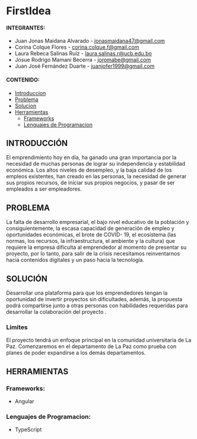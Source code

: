 # **FirstIdea**

#### INTEGRANTES:

- Juan Jonas Maidana Alvarado - [jonasmaidana47@gmail.com](https://github.com/Savitar465)
- Corina Colque Flores - [corina.colque.f@gmail.com](https://github.com/coriccf)
- Laura Rebeca Salinas Ruiz - [laura.salinas.r@ucb.edu.bo](https://github.com/lr-salinas)
- Josue Rodrigo Mamani Becerra - [joromabe@gmail.com](https://github.com/yochairo)
- Juan José Fernández Duarte - [juanjofer1999@gmail.com](https://github.com/JuanJo53)

#### CONTENIDO:

- [Introduccion](#introduccion)
- [Problema](#problema)
- [Solucion](#solucion)
- [Herramientas](#herramientas)
  - [Frameworks](#frameworks)
  - [Lenguajes de Programacion](#lenguajes-de-programacion)

## INTRODUCCIÓN

El emprendimiento hoy en día, ha ganado una gran importancia por la necesidad de muchas personas de lograr su independencia y estabilidad económica. Los altos niveles de desempleo, y la baja calidad de los empleos existentes, han creado en las personas, la necesidad de generar sus propios recursos, de iniciar sus propios negocios, y pasar de ser empleados a ser empleadores.

## PROBLEMA

La falta de desarrollo empresarial, el bajo nivel educativo de la población y consiguientemente, la escasa capacidad de generación de empleo y oportunidades económicas, el brote de COVID- 19, el ecosistema (las normas, los recursos, la infraestructura, el ambiente y la cultura) que requiere la empresa dificulta al emprendedor al momento de presentar su proyecto, por lo tanto, para salir de la crisis necesitamos reinventarnos hacia contenidos digitales y un paso hacia la tecnología.

## SOLUCIÓN

Desarrollar una plataforma para que los emprendedores tengan la oportunidad de invertir proyectos sin dificultades, además, la propuesta podrá compartirse junto a otras personas con habilidades requeridas para desarrollar la colaboración del proyecto .

### Limites 
El proyecto tendrá un enfoque principal en la comunidad universitaria de La Paz.
Comenzaremos en el departamento de La Paz como prueba con planes de poder expandirse a los demás departamentos.


## HERRAMIENTAS

### Frameworks:

- Angular

### Lenguajes de Programacion:

- TypeScript
